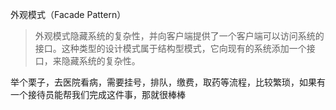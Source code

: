 外观模式（Facade Pattern）
> 外观模式隐藏系统的复杂性，并向客户端提供了一个客户端可以访问系统的接口。这种类型的设计模式属于结构型模式，它向现有的系统添加一个接口，来隐藏系统的复杂性。

举个栗子，去医院看病，需要挂号，排队，缴费，取药等流程，比较繁琐，如果有一个接待员能帮我们完成这件事，那就很棒棒